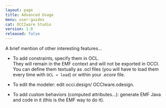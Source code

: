 ```yaml
---
layout: page
title: Advanced Usage
menu: user-guides
cat: OCCIware Studio
version: 1.0
released: false
---
```


A brief mention of other interesting features...

* To add constraints, specify them in OCL.  
They will remain in the EMF context and will not be exported in OCCI. You can define them textually
as .ocl files (you will have to load them every time with `OCL » load`) or within your *.ecore* file.

* To edit the modeler: edit occi.design/ OCCIware.odesign.
* To add custom behaviors (computed attributes...): generate EMF Java and code in it (this is the EMF way to do it).
